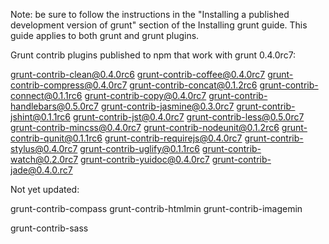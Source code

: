 Note: be sure to follow the instructions in the "Installing a published development version of grunt" section of the Installing grunt guide. This guide applies to both grunt and grunt plugins.

Grunt contrib plugins published to npm that work with grunt 0.4.0rc7:

grunt-contrib-clean@0.4.0rc6
grunt-contrib-coffee@0.4.0rc7
grunt-contrib-compress@0.4.0rc7
grunt-contrib-concat@0.1.2rc6
grunt-contrib-connect@0.1.1rc6
grunt-contrib-copy@0.4.0rc7
grunt-contrib-handlebars@0.5.0rc7
grunt-contrib-jasmine@0.3.0rc7
grunt-contrib-jshint@0.1.1rc6
grunt-contrib-jst@0.4.0rc7
grunt-contrib-less@0.5.0rc7
grunt-contrib-mincss@0.4.0rc7
grunt-contrib-nodeunit@0.1.2rc6
grunt-contrib-qunit@0.1.1rc6
grunt-contrib-requirejs@0.4.0rc7
grunt-contrib-stylus@0.4.0rc7
grunt-contrib-uglify@0.1.1rc6
grunt-contrib-watch@0.2.0rc7
grunt-contrib-yuidoc@0.4.0rc7
grunt-contrib-jade@0.4.0.rc7

Not yet updated:

grunt-contrib-compass
grunt-contrib-htmlmin
grunt-contrib-imagemin

grunt-contrib-sass